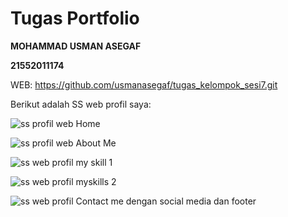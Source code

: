 <h1>Tugas Portfolio</h1>

**MOHAMMAD USMAN ASEGAF**

**21552011174**

WEB:
https://github.com/usmanasegaf/tugas_kelompok_sesi7.git

Berikut adalah SS web profil saya:

![ss profil web Home](https://github.com/user-attachments/assets/e76cc53b-0846-4595-88f5-934a729a3f76)

![ss profil web About Me](https://github.com/user-attachments/assets/52bb94e4-7ce4-4e19-96ff-0c89797833ce)

![ss web profil my skill 1](https://github.com/user-attachments/assets/ce5603b1-58a2-4a58-be61-1bd97928ad3d)

![ss web profil myskills 2](https://github.com/user-attachments/assets/877ca845-85b5-4bf5-a8db-a224795fabb6)

![ss web profil Contact me dengan social media dan footer](https://github.com/user-attachments/assets/f40f94b2-4826-4820-90eb-37d5cdaf2557)
















